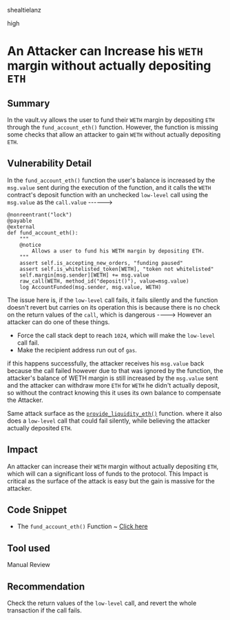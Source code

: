 shealtielanz

high

# An Attacker can Increase his `WETH` margin without actually depositing `ETH`

## Summary
In the vault.vy allows the user to fund their `WETH` margin by depositing `ETH` through the `fund_account_eth()` function. However, the function is missing some checks that allow an attacker to gain `WETH` without actually depositing `ETH`.
## Vulnerability Detail
In the `fund_account_eth()` function the user's balance is increased by the `msg.value` sent during the execution of the function, and it calls the `WETH` contract's deposit function with an unchecked `low-level` call using the `msg.value` as the `call.value`      ------>
```vyper
@nonreentrant("lock")
@payable
@external
def fund_account_eth():
    """
    @notice
        Allows a user to fund his WETH margin by depositing ETH.
    """
    assert self.is_accepting_new_orders, "funding paused"
    assert self.is_whitelisted_token[WETH], "token not whitelisted"
    self.margin[msg.sender][WETH] += msg.value
    raw_call(WETH, method_id("deposit()"), value=msg.value)
    log AccountFunded(msg.sender, msg.value, WETH)
```
The issue here is, if the `low-level` call fails, it fails silently and the function doesn't revert but carries on its operation this is because there is no check on the return values of the `call`, which is dangerous ----> However an attacker can do one of these things.

- Force the call stack dept to reach `1024`, which will make the `low-level` call fail.
- Make the recipient address run out of `gas`.

if this happens successfully, the attacker receives his `msg.value` back because the call failed however due to that was ignored by the function, the attacker's balance of WETH margin is still increased by the `msg.value` sent and the attacker can withdraw more `ETH` for `WETH` he didn't actually deposit, so without the contract knowing this it uses its own balance to compensate the Attacker.

Same attack surface as the [`provide_liquidity_eth()`](https://github.com/sherlock-audit/2023-06-unstoppable/blob/main/unstoppable-dex-audit/contracts/margin-dex/Vault.vy#L767C1-L781C54) function. where it also does a `low-level` call that could fail silently, while believing the attacker actually deposited `ETH`.
## Impact
An attacker can increase their `WETH` margin without actually depositing `ETH`, which will can a significant loss of funds to the protocol. This Impact is critical as the surface of the attack is easy but the gain is massive for the attacker.
## Code Snippet
- The `fund_account_eth()` Function ~ [Click here](https://github.com/sherlock-audit/2023-06-unstoppable/blob/main/unstoppable-dex-audit/contracts/margin-dex/Vault.vy#L656C1-L668C51)
## Tool used

Manual Review

## Recommendation
Check the return values of the `low-level` call, and revert the whole transaction if the call fails.